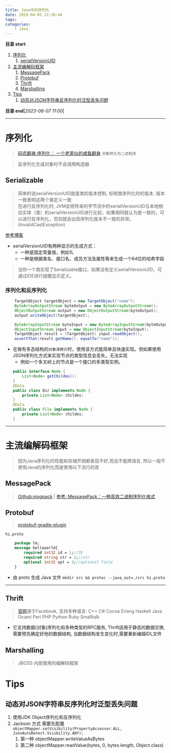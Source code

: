 ```yaml
---
title: Java中的序列化
date: 2019-04-05 22:38:44
tags: 
categories: 
    - Java
---
```


**目录 start**

1. [序列化](#序列化)
    1. [serialVersionUID](#serialversionuid)
1. [主流编解码框架](#主流编解码框架)
    1. [MessagePack](#messagepack)
    1. [Protobuf](#protobuf)
    1. [Thrift](#thrift)
    1. [Marshalling](#marshalling)
1. [Tips](#tips)
    1. [动态对JSON字符串反序列化时泛型丢失问题](#动态对json字符串反序列化时泛型丢失问题)

**目录 end**|_2023-06-07 11:00_|
****************************************
# 序列化
> [码农翻身:序列化： 一个老家伙的咸鱼翻身](https://mp.weixin.qq.com/s?__biz=MzAxOTc0NzExNg==&mid=2665513589&idx=1&sn=d402d623d9121453f1e570395c7f99d7&chksm=80d67a36b7a1f32054d4c779dd26e8f97a075cf4d9ed1281f16d09f1df50a29319cd37520377&scene=21#wechat_redirect) `对象转化为二进制流`

> 反序列化生成对象时不会调用构造器

## Serializable
> 简单的说serialVersionUID就是类的版本控制, 标明类序列化时的版本, 版本一致表明这两个类定义一致  
> 在进行反序列化时, JVM会把传来的字节流中的serialVersionUID与本地相应实体（类）的serialVersionUID进行比较，如果相同就认为是一致的，可以进行反序列化，否则就会出现序列化版本不一致的异常。(InvalidCastException)  

[参考博客](http://swiftlet.net/archives/1268)

- serialVersionUID有两种显示的生成方式： 
    - 一种是固定常量值，例如1L
    - 一种是根据类名、接口名、成员方法及属性等来生成一个64位的哈希字段

> 当你一个类实现了Serializable接口，如果没有定义serialVersionUID，可通过IDE进行提醒显示定义。

### 序列化和反序列化
```java
    TargetObject targetObject = new TargetObject("name");
    ByteArrayOutputStream byteOutput = new ByteArrayOutputStream();
    ObjectOutputStream output = new ObjectOutputStream(byteOutput);
    output.writeObject(targetObject);

    ByteArrayInputStream byteInput = new ByteArrayInputStream(byteOutput.toByteArray());
    ObjectInputStream input = new ObjectInputStream(byteInput);
    TargetObject result = (TargetObject) input.readObject();
    assertThat(result.getName(), equalTo("name"));
```

- 在做有多态结构的`对象深拷贝`时，使用该方式能简单且快速实现。但如果使用JSON序列化方式来实现节点的类型信息会丢失，无法实现
    - 例如一个多叉树上的节点是一个接口的多类型实例。
    ```java
    public interface Node {
        List<Node> getChildes();
    }
    @Data
    public class Dir implements Node {
        private List<Node> childes;
    }
    @Data
    public class File implements Node {
        private List<Node> childes;
    }
    ```

******************************

# 主流编解码框架
> 因为Java序列化的性能和存储开销都表现不好,而且不能跨语言, 所以一般不使用Java的序列化而是使用以下流行的库

## MessagePack
> [Github:msgpack](https://github.com/msgpack) | [参考: MessagePack：一种高效二进制序列化格式](http://hao.jobbole.com/messagepack/)

## Protobuf
> [protobuf-gradle-plugin](https://github.com/google/protobuf-gradle-plugin)

`hi.proto`
```protobuf
    package lm;
    message helloworld{
        required int32 id = 1;//ID
        required string str = 2;//str
        optional int32 opt = 3;//optional field
    }
```
- 由 proto 生成 Java 文件 `mkdir src && protoc --java_out=./src hi.proto`

*********************

## Thrift
> [官网](https://thrift.apache.org/)源于Facebook, 支持多种语言: C++ C# Cocoa Erlang Haskell Java Ocami Perl PHP Python Ruby Smalltalk

- 它支持数据(对象)序列化和多种类型的RPC服务, Thrift适用于静态的数据交换, 需要预先确定好他的数据结构, 当数据结构发生变化时,需要重新编辑IDL文件

## Marshalling
> JBOSS 内部使用的编解码框架

# Tips
## 动态对JSON字符串反序列化时泛型丢失问题
1. 使用JDK Object序列化和反序列化
1. Jackson 方式 需要先配置 `objectMapper.setVisibility(PropertyAccessor.ALL, JsonAutoDetect.Visibility.ANY);`
    1. 第一种 objectMapper.writeValueAsBytes 
    1. 第二种 objectMapper.readValue(bytes, 0, bytes.length, Object.class)

